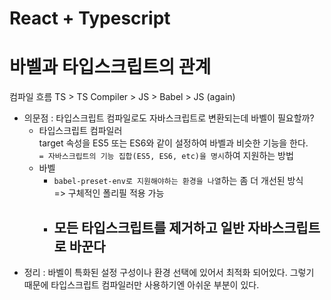 # React + Typescript 






# 바벨과 타입스크립트의 관계 

컴파일 흐름
TS > TS Compiler > JS > Babel > JS (again)

- 의문점 : 타입스크립트 컴파일로도 자바스크립트로 변환되는데 바벨이 필요할까?
    - 타입스크립트 컴파일러  
       target 속성을 ES5 또는 ES6와 같이 설정하여 바벨과 비슷한 기능을 한다.  
       `= 자바스크립트의 기능 집합(ES5, ES6, etc)을 명시`하여 지원하는 방법
    - 바벨  
       - `babel-preset-env로 지원해야하는 환경을 나열`하는 좀 더 개선된 방식   
       => 구체적인 폴리필 적용 가능 
       - 모든 타입스크립트를 제거하고 일반 자바스크립트로 바꾼다
            - 
- 정리 : 바벨이 특화된 설정 구성이나 환경 선택에 있어서 최적화 되어있다. 그렇기 때문에 타입스크립트 컴파일러만 사용하기엔 아쉬운 부분이 있다.

